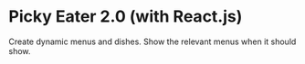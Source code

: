 # Picky Eater 2.0 (with React.js)
Create dynamic menus and dishes. Show the relevant menus when it should show.
